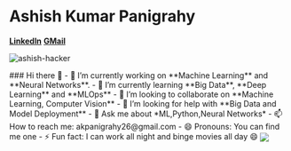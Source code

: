 
# Ashish Kumar Panigrahy
[**LinkedIn**](https://www.linkedin.com/in/ashish-kumar-panigrahy-726424199/)             [**GMail**](akpanigrahy26@gmail.com)
<p align="left"> <img src="https://komarev.com/ghpvc/?username=ashish-hacker" alt="ashish-hacker" /> </p>
<!--
**ashish-hacker/ashish-hacker** is a ✨ _special_ ✨ repository because its `README.md` (this file) appears on your GitHub profile. -->
### Hi there 👋
- 🔭 I’m currently working on **Machine Learning** and **Neural Networks**.
- 🌱 I’m currently learning **Big Data**, **Deep Learning** and **MLOps**
- 👯 I’m looking to collaborate on **Machine Learning, Computer Vision**
- 🤔 I’m looking for help with **Big Data and Model Deployment**
- 💬 Ask me about *ML,Python,Neural Networks*
- 📫 How to reach me: akpanigrahy26@gmail.com
- 😄 Pronouns: You can find me one
- ⚡ Fun fact: I can work all night and binge movies all day 😄

<img align='center' src="https://github-readme-stats.vercel.app/api?username=ashish-hacker&show_icons=true">
